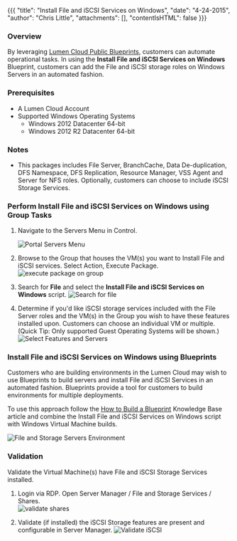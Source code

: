 {{{
  "title": "Install File and iSCSI Services on Windows",
  "date": "4-24-2015",
  "author": "Chris Little",
  "attachments": [],
  "contentIsHTML": false
}}}

### Overview
By leveraging [Lumen Cloud Public Blueprints](../Blueprints/lumen-cloud-public-blueprint-packages.md), customers can automate operational tasks. In using the **Install File and iSCSI Services on Windows** Blueprint, customers can add the File and iSCSI storage roles on Windows Servers in an automated fashion.

### Prerequisites

* A Lumen Cloud Account
* Supported Windows Operating Systems
   * Windows 2012 Datacenter 64-bit
   * Windows 2012 R2 Datacenter 64-bit

### Notes
* This packages includes File Server, BranchCache, Data De-duplication, DFS Namespace, DFS Replication, Resource Manager, VSS Agent and Server for NFS roles. Optionally, customers can choose to include iSCSI Storage Services.

### Perform Install File and iSCSI Services on Windows using Group Tasks
1. Navigate to the Servers Menu in Control.
   
   ![Portal Servers Menu](../images/Install-File-and-iSCSI-Services-on-Windows-01.png)

2. Browse to the Group that houses the VM(s) you want to Install File and iSCSI services. Select Action, Execute Package.
   ![execute package on group](../images/Install-File-and-iSCSI-Services-on-Windows-02.png)

3. Search for **File** and select the **Install File and iSCSI Services on Windows** script.
   ![Search for file](../images/Install-File-and-iSCSI-Services-on-Windows-03.png)

4. Determine if you'd like iSCSI storage services included with the File Server roles and the VM(s) in the Group you wish to have these features installed upon. Customers can choose an individual VM or multiple. (Quick Tip: Only supported Guest Operating Systems will be shown.)
   ![Select Features and Servers](../images/Install-File-and-iSCSI-Services-on-Windows-04.png)

### Install File and iSCSI Services on Windows using Blueprints
Customers who are building environments in the Lumen Cloud may wish to use Blueprints to build servers and install File and iSCSI Services in an automated fashion. Blueprints provide a tool for customers to build environments for multiple deployments.

To use this approach follow the [How to Build a Blueprint](../Blueprints/how-to-build-a-blueprint.md) Knowledge Base article and combine the Install File and iSCSI Services on Windows script with Windows Virtual Machine builds.

![File and Storage Servers Environment](../images/Install-File-and-iSCSI-Services-on-Windows-05.png)

### Validation
Validate the Virtual Machine(s) have File and iSCSI Storage Services installed.
1. Login via RDP. Open Server Manager / File and Storage Services / Shares.  
   ![validate shares](../images/Install-File-and-iSCSI-Services-on-Windows-06.png)

2.  Validate (if installed) the iSCSI Storage features are present and configurable in Server Manager.
   ![Validate iSCSI](../images/Install-File-and-iSCSI-Services-on-Windows-07.png)
